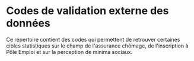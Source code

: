 # Codes de validation externe des données

Ce répertoire contient des codes qui permettent de retrouver certaines cibles statistiques sur le champ de l'assurance chômage, de l'inscription à Pôle Emploi et sur la perception de minima sociaux. 
